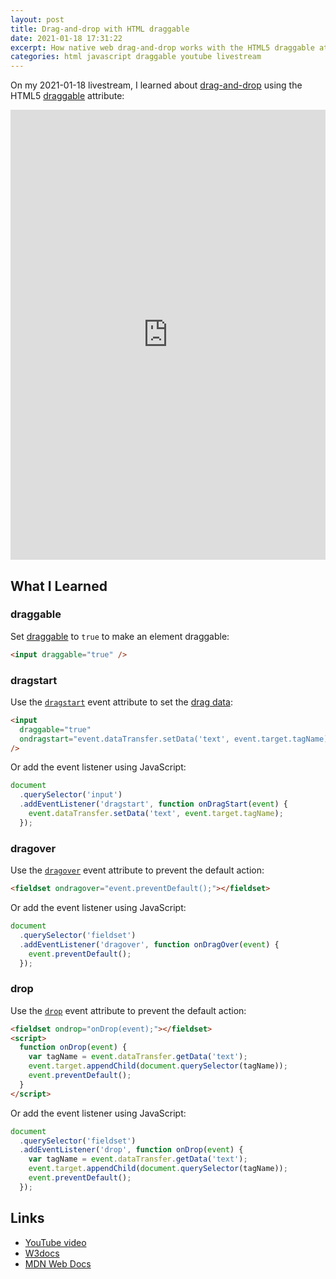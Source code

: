```yaml
---
layout: post
title: Drag-and-drop with HTML draggable
date: 2021-01-18 17:31:22
excerpt: How native web drag-and-drop works with the HTML5 draggable attribute.
categories: html javascript draggable youtube livestream
---
```


On my 2021-01-18 livestream, I learned about [drag-and-drop](https://developer.mozilla.org/en-US/docs/Web/API/HTML_Drag_and_Drop_API) using the HTML5 [draggable](https://developer.mozilla.org/docs/Web/API/HTML_Drag_and_Drop_API/Drag_operations#draggableattribute) attribute:

<iframe width="100%" height="720" src="https://www.youtube.com/embed/hCsuyZHlUtY" frameborder="0" allow="accelerometer; autoplay; clipboard-write; encrypted-media; gyroscope; picture-in-picture" allowfullscreen></iframe>

## What I Learned

### draggable

Set [draggable](https://developer.mozilla.org/docs/Web/API/HTML_Drag_and_Drop_API/Drag_operations#draggableattribute) to `true` to make an element draggable:

```html
<input draggable="true" />
```

### dragstart

Use the [`dragstart`](https://developer.mozilla.org/en-US/docs/Web/API/Document/dragstart_event) event attribute to set the [drag data](https://developer.mozilla.org/docs/Web/API/HTML_Drag_and_Drop_API/Drag_operations#dragdata):

```html
<input
  draggable="true"
  ondragstart="event.dataTransfer.setData('text', event.target.tagName);"
/>
```

Or add the event listener using JavaScript:

```js
document
  .querySelector('input')
  .addEventListener('dragstart', function onDragStart(event) {
    event.dataTransfer.setData('text', event.target.tagName);
  });
```

### dragover

Use the [`dragover`](https://developer.mozilla.org/docs/Web/API/Document/dragover_event) event attribute to prevent the default action:

```html
<fieldset ondragover="event.preventDefault();"></fieldset>
```

Or add the event listener using JavaScript:

```js
document
  .querySelector('fieldset')
  .addEventListener('dragover', function onDragOver(event) {
    event.preventDefault();
  });
```

### drop

Use the [`drop`](https://developer.mozilla.org/docs/Web/API/Document/drop_event) event attribute to prevent the default action:

```html
<fieldset ondrop="onDrop(event);"></fieldset>
<script>
  function onDrop(event) {
    var tagName = event.dataTransfer.getData('text');
    event.target.appendChild(document.querySelector(tagName));
    event.preventDefault();
  }
</script>
```

Or add the event listener using JavaScript:

```js
document
  .querySelector('fieldset')
  .addEventListener('drop', function onDrop(event) {
    var tagName = event.dataTransfer.getData('text');
    event.target.appendChild(document.querySelector(tagName));
    event.preventDefault();
  });
```

## Links

- [YouTube video](https://youtu.be/hCsuyZHlUtY)
- [W3docs](https://www.w3docs.com/learn-html/html-draggable-attribute.html)
- [MDN Web Docs](https://developer.mozilla.org/en-US/docs/Web/API/HTML_Drag_and_Drop_API/Drag_operations)

